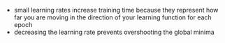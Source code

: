 - small learning rates increase training time because they represent how far you are moving in the direction of your learning function for each epoch
- decreasing the learning rate prevents overshooting the global minima